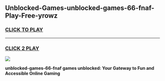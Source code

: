 
## Unblocked-Games-unblocked-games-66-fnaf-Play-Free-yrowz
<h3>
<a href="https://premium76.site?title=unblocked-games-66-fnaf&ref=23A">CLICK TO PLAY</a></h3>
<hr>

<h3>
<a href="https://premium76.site?title=unblocked-games-66-fnaf&ref=23A">CLICK 2 PLAY</a>
  
</h3>

<a href="https://premium76.site?title=unblocked-games-66-fnaf&ref=23A"><img src="https://clearcache.store/games.png"></a>


**unblocked-games-66-fnaf games unblocked: Your Gateway to Fun and Accessible Online Gaming**

